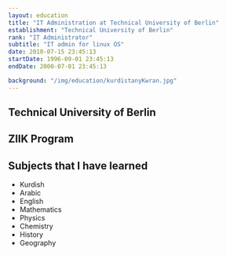 ```yaml
---
layout: education
title: "IT Administration at Technical University of Berlin"
establishment: "Technical University of Berlin"
rank: "IT Administrator"
subtitle: "IT admin for linux OS"
date: 2010-07-15 23:45:13 
startDate: 1996-09-01 23:45:13
endDate: 2000-07-01 23:45:13 

background: "/img/education/kurdistanyKwran.jpg"
---
```


## Technical University of Berlin

## ZIIK Program

## Subjects that I have learned

- Kurdish
- Arabic
- English
- Mathematics
- Physics
- Chemistry
- History
- Geography
